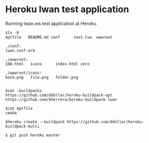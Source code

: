 Heroku lwan test application
=======================

Running lwan.ws test application at Heroku.

    $ls -R
    Aptfile   README.md conf      test.lua  wwwroot

    ./conf:
    lwan.conf.erb

    ./wwwroot:
    100.html   icons      index.html zero

    ./wwwroot/icons:
    back.png   file.png   folder.png


    $cat .buildpacks
    https://github.com/ddollar/heroku-buildpack-apt
    https://github.com/bherrera/heroku-buildpack-lwan

    $cat Aptfile
    cmake

    $heroku create --buildpack https://github.com/ddollar/heroku-buildpack-multi

    $ git push heroku master
